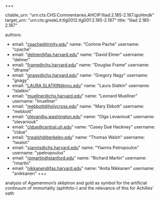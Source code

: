 +++


citable_urn: "urn:cts:CHS:Commentaries.AHCIP:Iliad.2.185-2.187.qjuHmdk"
target_urn: "urn:cts:greekLit:tlg0012.tlg001:2.185-2.187"
title: "Iliad 2.185-2.187"

authors:
- email: "cpache@trinity.edu"
  name: "Corinne Pache"
  username: "cpache"
- email: "delmer@fas.harvard.edu"
  name: "David Elmer"
  username: "delmer"
- email: "frame@chs.harvard.edu"
  name: "Douglas Frame"
  username: "dframe"
- email: "gnagy@chs.harvard.edu"
  name: "Gregory Nagy"
  username: "gnagy"
- email: "LAURA.SLATKIN@nyu.edu"
  name: "Laura Slatkin"
  username: "lslatkin"
- email: "muellner@chs.harvard.edu"
  name: "Leonard Muellner"
  username: "lmuellner"
- email: "mebbott@holycross.edu"
  name: "Mary Ebbott"
  username: "mebbott"
- email: "olevan@u.washington.edu"
  name: "Olga Levaniouk"
  username: "olevaniouk"
- email: "cldue@central.uh.edu"
  name: "Casey Dué Hackney"
  username: "cldue"
- email: "trwalsh@berkeley.edu"
  name: "Thomas Walsh"
  username: "twalsh"
- email: "yiannis@chs.harvard.edu"
  name: "Yiannis Petropoulos"
  username: "ypetropoulos"
- email: "rpmartin@stanford.edu"
  name: "Richard Martin"
  username: "rmartin"
- email: "nikkanen@fas.harvard.edu"
  name: "Anita Nikkanen"
  username: "anikkanen"
+++

<p>analysis of Agamemnon’s skēptron and gold as symbol for the artificial continuum of immortality (aphthito-) and the relevance of this for Achilles’ oath</p>